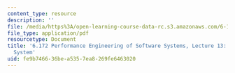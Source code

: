 ```yaml
---
content_type: resource
description: ''
file: /media/https%3A/open-learning-course-data-rc.s3.amazonaws.com/6-172-performance-engineering-of-software-systems-fall-2018/fe9b746636bea5357ea8269fe6463020_MIT6_172F18_lec13.pdf
file_type: application/pdf
resourcetype: Document
title: '6.172 Performance Engineering of Software Systems, Lecture 13: The Cilk Runtime
  System'
uid: fe9b7466-36be-a535-7ea8-269fe6463020
---
```

